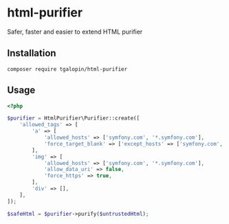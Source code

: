# html-purifier

Safer, faster and easier to extend HTML purifier

## Installation

```
composer require tgalopin/html-purifier
```

## Usage

```php
<?php

$purifier = HtmlPurifier\Purifier::create([
    'allowed_tags' => [
        'a' => [
            'allowed_hosts' => ['symfony.com', '*.symfony.com'],
            'force_target_blank' => ['except_hosts' => ['symfony.com', '*.symfony.com']],
        ],
        'img' => [
            'allowed_hosts' => ['symfony.com', '*.symfony.com'],
            'allow_data_uri' => false,
            'force_https' => true,
        ],
        'div' => [],
    ],
]);

$safeHtml = $purifier->purify($untrustedHtml);
```
